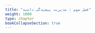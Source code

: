 ```yaml
---
title: "فصل سوم : مدیریت پیچیدگی دامنه"
weight: 1000
type: chapter
bookCollapseSection: true
---
```


